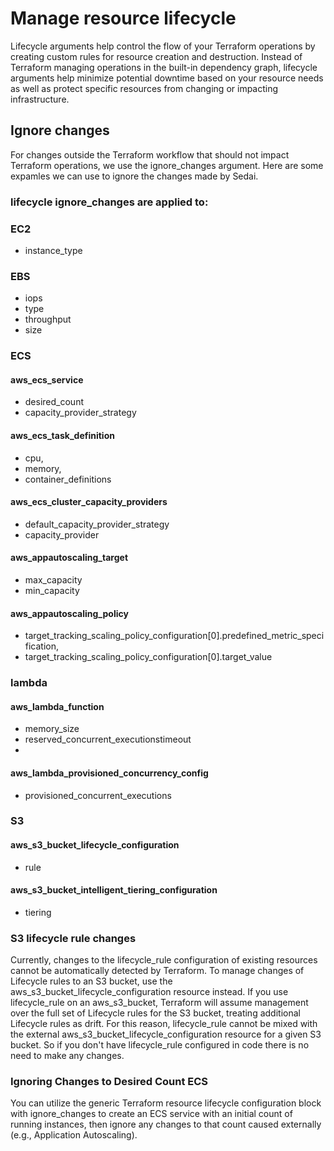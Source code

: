 # Manage resource lifecycle
Lifecycle arguments help control the flow of your Terraform operations by creating custom rules for resource creation and destruction. Instead of Terraform managing operations in the built-in dependency graph, lifecycle arguments help minimize potential downtime based on your resource needs as well as protect specific resources from changing or impacting infrastructure.
## Ignore changes
For changes outside the Terraform workflow that should not impact Terraform operations, we use the ignore_changes argument. Here are some expamles we can use to ignore the changes made by Sedai.

### lifecycle ignore_changes are applied to:
### EC2
* instance_type

### EBS
* iops
* type
* throughput
* size

### ECS
####  aws_ecs_service
* desired_count
* capacity_provider_strategy

#### aws_ecs_task_definition
*  cpu,
*  memory,
*  container_definitions
#### aws_ecs_cluster_capacity_providers
* default_capacity_provider_strategy
* capacity_provider
#### aws_appautoscaling_target
* max_capacity
* min_capacity
#### aws_appautoscaling_policy
* target_tracking_scaling_policy_configuration[0].predefined_metric_specification,
* target_tracking_scaling_policy_configuration[0].target_value
### lambda
#### aws_lambda_function
* memory_size
* reserved_concurrent_executionstimeout
* 
####   aws_lambda_provisioned_concurrency_config
* provisioned_concurrent_executions

### S3
#### aws_s3_bucket_lifecycle_configuration
* rule
#### aws_s3_bucket_intelligent_tiering_configuration
* tiering

### S3 lifecycle rule changes
Currently, changes to the lifecycle_rule configuration of existing resources cannot be automatically detected by Terraform. To manage changes of Lifecycle rules to an S3 bucket, use the aws_s3_bucket_lifecycle_configuration resource instead. If you use lifecycle_rule on an aws_s3_bucket, Terraform will assume management over the full set of Lifecycle rules for the S3 bucket, treating additional Lifecycle rules as drift. For this reason, lifecycle_rule cannot be mixed with the external aws_s3_bucket_lifecycle_configuration resource for a given S3 bucket. So if you don't have lifecycle_rule  configured in code there is no need to make any changes.

### Ignoring Changes to Desired Count ECS
You can utilize the generic Terraform resource lifecycle configuration block with ignore_changes to create an ECS service with an initial count of running instances, then ignore any changes to that count caused externally (e.g., Application Autoscaling).

